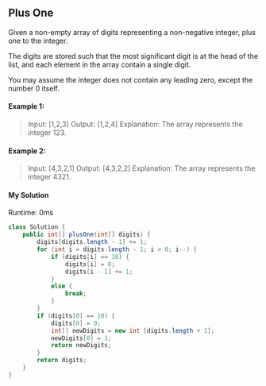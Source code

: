 ## Plus One

Given a non-empty array of digits representing a non-negative integer, plus one to the integer.

The digits are stored such that the most significant digit is at the head of the list, and each element in the array contain a single digit.

You may assume the integer does not contain any leading zero, except the number 0 itself.

#### Example 1:

>Input: [1,2,3]
Output: [1,2,4]
Explanation: The array represents the integer 123.

#### Example 2:

>Input: [4,3,2,1]
Output: [4,3,2,2]
Explanation: The array represents the integer 4321.


#### My Solution

Runtime: 0ms

```Java
class Solution {
    public int[] plusOne(int[] digits) {
        digits[digits.length - 1] += 1;
        for (int i = digits.length - 1; i > 0; i--) {
            if (digits[i] == 10) {
                digits[i] = 0;
                digits[i - 1] += 1;
            }
            else {
                break;
            }
        }
        if (digits[0] == 10) {
            digits[0] = 0;
            int[] newDigits = new int [digits.length + 1];
            newDigits[0] = 1;
            return newDigits;
        }
        return digits;
    }
}
```
